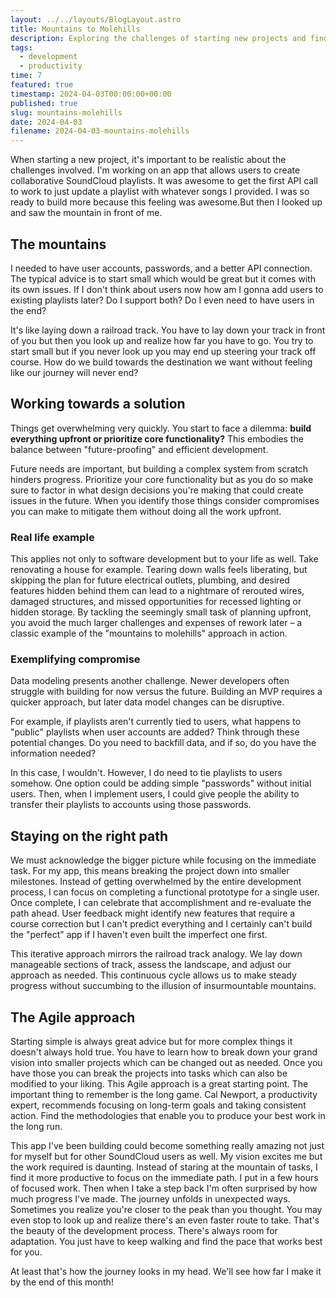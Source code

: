 ```yaml
---
layout: ../../layouts/BlogLayout.astro
title: Mountains to Molehills
description: Exploring the challenges of starting new projects and finding the right balance between planning and action
tags:
  - development
  - productivity
time: 7
featured: true
timestamp: 2024-04-03T00:00:00+00:00
published: true
slug: mountains-molehills
date: 2024-04-03
filename: 2024-04-03-mountains-molehills
---
```


When starting a new project, it's important to be realistic about the challenges involved. I'm working on
an app that allows users to create collaborative SoundCloud playlists. It was awesome to get the first API
call to work to just update a playlist with whatever songs I provided. I was so ready to build more
because this feeling was awesome.But then I looked up and saw the mountain in front of me.

## The mountains

I needed to have user accounts, passwords, and a better API connection. The typical advice is to start
small which would be great but it comes with its own issues. If I don't think about users now how am I
gonna add users to existing playlists later? Do I support both? Do I even need to have users in the end?

It's like laying down a railroad track. You have to lay down your track in front of you but then you look
up and realize how far you have to go. You try to start small but if you never look up you may end up
steering your track off course. How do we build towards the destination we want without feeling like our
journey will never end?

## Working towards a solution

Things get overwhelming very quickly. You start to face a dilemma: **build everything upfront or
prioritize core functionality?** This embodies the balance between "future-proofing" and efficient
development.

Future needs are important, but building a complex system from scratch hinders progress. Prioritize your
core functionality but as you do so make sure to factor in what design decisions you're making that could
create issues in the future. When you identify those things consider compromises you can make to mitigate
them without doing all the work upfront.

### Real life example

This applies not only to software development but to your life as well. Take renovating a house for
example. Tearing down walls feels liberating, but skipping the plan for future electrical outlets,
plumbing, and desired features hidden behind them can lead to a nightmare of rerouted wires, damaged
structures, and missed opportunities for recessed lighting or hidden storage. By tackling the seemingly
small task of planning upfront, you avoid the much larger challenges and expenses of rework later – a
classic example of the "mountains to molehills" approach in action.

### Exemplifying compromise

Data modeling presents another challenge. Newer developers often struggle with building for now versus the
future. Building an MVP requires a quicker approach, but later data model changes can be disruptive.

For example, if playlists aren't currently tied to users, what happens to "public" playlists when user
accounts are added? Think through these potential changes. Do you need to backfill data, and if so, do you
have the information needed?

In this case, I wouldn't. However, I do need to tie playlists to users somehow. One option could be adding
simple "passwords" without initial users. Then, when I implement users, I could give people the ability to
transfer their playlists to accounts using those passwords.

## Staying on the right path

We must acknowledge the bigger picture while focusing on the immediate task. For my app, this means
breaking the project down into smaller milestones. Instead of getting overwhelmed by the entire
development process, I can focus on completing a functional prototype for a single user. Once complete, I
can celebrate that accomplishment and re-evaluate the path ahead. User feedback might identify new
features that require a course correction but I can't predict everything and I certainly can't build the
"perfect" app if I haven't even built the imperfect one first.

This iterative approach mirrors the railroad track analogy. We lay down manageable sections of track,
assess the landscape, and adjust our approach as needed. This continuous cycle allows us to make steady
progress without succumbing to the illusion of insurmountable mountains.

## The Agile approach

Starting simple is always great advice but for more complex things it doesn't always hold true. You have
to learn how to break down your grand vision into smaller projects which can be changed out as needed.
Once you have those you can break the projects into tasks which can also be modified to your liking. This
Agile approach is a great starting point. The important thing to remember is the long game. Cal Newport, a
productivity expert, recommends focusing on long-term goals and taking consistent action. Find the
methodologies that enable you to produce your best work in the long run.

This app I've been building could become something really amazing not just for myself but for other
SoundCloud users as well. My vision excites me but the work required is daunting. Instead of staring at
the mountain of tasks, I find it more productive to focus on the immediate path. I put in a few hours of
focused work. Then when I take a step back I'm often surprised by how much progress I've made. The journey
unfolds in unexpected ways. Sometimes you realize you're closer to the peak than you thought. You may even
stop to look up and realize there's an even faster route to take. That's the beauty of the development
process. There's always room for adaptation. You just have to keep walking and find the pace that works
best for you.

At least that's how the journey looks in my head. We'll see how far I make it by the end of this month!
